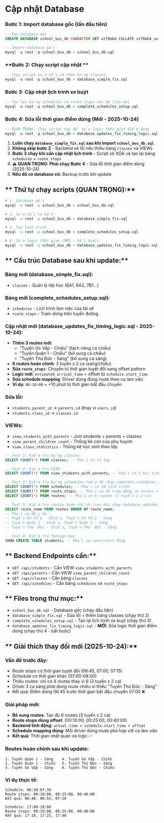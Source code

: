 #   Cập nhật Database

### **Bước 1: Import database gốc (lần đầu tiên)**
```sql
-- Tạo database mới
CREATE DATABASE school_bus_db CHARACTER SET utf8mb4 COLLATE utf8mb4_unicode_ci;

-- Import database gốc
mysql -u root -p school_bus_db < school_bus_db.sql
```

### **Bước 2: Chạy script cập nhật **
```sql
-- Chạy script sửa lỗi và thêm bảng classes
mysql -u root -p school_bus_db < database_simple_fix.sql
```

### **Bước 3: Cập nhật lịch trình xe buýt**
```sql
-- Tạo lại bảng schedules và route_stops với dữ liệu mới
mysql -u root -p school_bus_db < complete_schedules_setup.sql
```

### **Bước 4: Sửa lỗi thời gian điểm dừng (Mới - 2025-10-24)**
```sql
-- QUAN TRỌNG: Chạy script này để sửa logic thời gian điểm dừng
mysql -u root -p school_bus_db < database_updates_fix_timing_logic.sql
```



1. **Luôn chạy `database_simple_fix.sql` sau khi import `school_bus_db.sql`**
2. **Không skip bước 2** - Backend sẽ lỗi nếu thiếu bảng `classes` và VIEWs
3. **Bước 3 chạy khi cần cập nhật lịch trình** - Script sẽ XÓA và tạo lại bảng `schedules` + `route_stops`
4. **⚠️ QUAN TRỌNG: Phải chạy Bước 4** - Sửa lỗi thời gian điểm dừng (2025-10-24)
5. **Nếu đã có database cũ:** Backup trước khi update

## ** Thứ tự chạy scripts (QUAN TRỌNG):**
```bash
# 1. Database gốc
mysql -u root -p school_bus_db < school_bus_db.sql

# 2. Sửa lỗi cơ bản  
mysql -u root -p school_bus_db < database_simple_fix.sql

# 3. Tạo lịch trình
mysql -u root -p school_bus_db < complete_schedules_setup.sql

# 4. Sửa logic thời gian (MỚI - bắt buộc)
mysql -u root -p school_bus_db < database_updates_fix_timing_logic.sql
```

## ** Cấu trúc Database sau khi update:**

### **Bảng mới (database_simple_fix.sql):**
-  `classes` - Quản lý lớp học (6A1, 6A2, 7B1...)

### **Bảng mới (complete_schedules_setup.sql):**
-  `schedules` - Lịch trình làm việc của tài xế
-  `route_stops` - Trạm dừng trên tuyến đường

### **Cập nhật mới (database_updates_fix_timing_logic.sql - 2025-10-24):**
- **Thêm 3 routes mới**: 
  - "Tuyến Gò Vấp - Chiều" (tách riêng ca chiều)
  - "Tuyến Quận 1 - Chiều" (bổ sung ca chiều)  
  - "Tuyến Thủ Đức - Sáng" (bổ sung ca sáng)
- **6 routes hoàn chỉnh**: 3 tuyến x 2 ca (sáng/chiều)
- **Sửa `route_stops`**: Chuyển từ thời gian tuyệt đối sang offset pattern
- **Logic mới**: `estimated_arrival_time` = offset từ `schedule.start_time`
- **Sửa schedule mapping**: Driver dùng đúng route theo ca làm việc
- **Ví dụ**: `00:10:00` = +10 phút từ thời gian bắt đầu chuyến

### **Sửa lỗi:**  
-  `students.parent_id` → `parents.id` (thay vì `users.id`)
-  `students.class_id` → `classes.id`

### **VIEWs:**
-  `view_students_with_parents` - Join students + parents + classes
-  `view_parent_children_count` - Thống kê con của phụ huynh  
-  `view_class_statistics` - Thống kê học sinh theo lớp

 

```sql
-- Test 1: Kiểm tra bảng classes
SELECT COUNT(*) FROM classes; -- Phải có 13 lớp

-- Test 2: Kiểm tra VIEW
SELECT COUNT(*) FROM view_students_with_parents; -- Phải có 3 học sinh

-- Test 3: Kiểm tra bảng schedules (nếu đã chạy complete_schedules_setup.sql)
SELECT COUNT(*) FROM schedules; -- Phải có 10 lịch trình
SELECT COUNT(*) FROM route_stops; -- Phải có 18 trạm dừng (6 routes x 3 stops)
SELECT COUNT(*) FROM routes; -- Phải có 6 routes (3 tuyến x 2 ca)

-- Test 5: Kiểm tra routes hoàn chỉnh (sau khi chạy database_updates_fix_timing_logic.sql)
SELECT route_name FROM routes ORDER BY route_name; 
-- Phải có đầy đủ:
-- Tuyến Gò Vấp - Chiều, Tuyến Gò Vấp - Sáng
-- Tuyến Quận 1 - Chiều, Tuyến Quận 1 - Sáng  
-- Tuyến Thủ Đức - Chiều, Tuyến Thủ Đức - Sáng

-- Test 4: Kiểm tra foreign key
SHOW CREATE TABLE students; -- Phải có constraint đúng
```

## ** Backend Endpoints cần:**

- `GET /api/students` - Cần VIEW `view_students_with_parents`
- `GET /api/parents` - Cần VIEW `view_parent_children_count`
- `GET /api/classes` - Cần bảng `classes`
- `GET /api/schedules` - Cần bảng `schedules` và `route_stops`

## ** Files trong thư mục:**

- `school_bus_db.sql` - Database gốc (chạy đầu tiên)
- `database_simple_fix.sql` - Sửa lỗi + thêm bảng classes (chạy thứ 2)
- `complete_schedules_setup.sql` - Tạo lại lịch trình xe buýt (chạy thứ 3)
- `database_updates_fix_timing_logic.sql` - **MỚI**: Sửa logic thời gian điểm dừng (chạy thứ 4 - bắt buộc)

## ** Giải thích thay đổi mới (2025-10-24):**

### **Vấn đề trước đây:**
- Route stops có thời gian tuyệt đối (06:45, 07:00, 07:15)
- Schedule có thời gian khác (07:00-08:00) 
- Thiếu routes: chỉ có 4 routes thay vì 6 (3 tuyến x 2 ca)
- Driver 3 ca sáng phải dùng route chiều vì thiếu "Tuyến Thủ Đức - Sáng"
- Kết quả: Điểm dừng 06:45 trước thời gian bắt đầu chuyến 07:00 ❌

### **Giải pháp mới:**
- **Bổ sung routes**: Tạo đủ 6 routes (3 tuyến x 2 ca)
- **Route stops dùng offset**: (00:10:00, 00:25:00, 00:40:00)
- **Backend tính động**: `actual_time = schedule.start_time + offset`
- **Schedule mapping đúng**: Mỗi driver dùng route phù hợp với ca làm việc
- **Kết quả**: Thời gian nhất quán và logic ✅

### **Routes hoàn chỉnh sau khi update:**
```
1. Tuyến Quận 1 - Sáng    4. Tuyến Gò Vấp - Chiều
2. Tuyến Quận 1 - Chiều   5. Tuyến Thủ Đức - Sáng  
3. Tuyến Gò Vấp - Sáng    6. Tuyến Thủ Đức - Chiều
```

### **Ví dụ thực tế:**
```
Schedule: 06:30-07:30
Route stops: 00:10:00, 00:25:00, 00:40:00
Kết quả: 06:40, 06:55, 07:10 

Schedule: 17:00-18:00  
Route stops: 00:10:00, 00:25:00, 00:40:00
Kết quả: 17:10, 17:25, 17:40 
``` 

